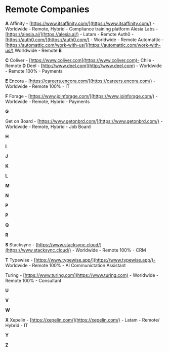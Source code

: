 # Remote Companies


**A**
Affinity - [https://www.itsaffinity.com/](https://www.itsaffinity.com/) - Worldwide - Remote, Hybrid -  Compliance training platform
Alesia Labs  -  [https://alesia.ai/](https://alesia.ai/) - Latam - Remote
Auth0 - [https://auth0.com/](https://auth0.com/) - Worldwide - Remote
Automattic - [https://automattic.com/work-with-us/](https://automattic.com/work-with-us/) Worldwide - Remote
**B**

**C**
Coliver - [https://www.coliver.com](https://www.coliver.com)- Chile - Remote 
**D**
Deel -  [http://www.deel.com](http://www.deel.com) - Worldwide - Remote 100% - Payments

**E**
Encora - [https://careers.encora.com/](https://careers.encora.com/) - Worldwide - Remote 100% - IT

**F**
Forage - [https://www.joinforage.com/](https://www.joinforage.com/) - Worldwide - Remote, Hybrid - Payments

**G**

Get on Board - [https://www.getonbrd.com/](https://www.getonbrd.com/) - Worldwide - Remote, Hybrid - Job Board

**H**

**I**

**J**

**K**

**L**

**M**

**N**

**P**

**P**

**Q**

**R**

**S**
Stacksync - [https://www.stacksync.cloud/](https://www.stacksync.cloud/) -  Worldwide - Remote 100% - CRM

**T**
Typewise - [https://www.typewise.app/](https://www.typewise.app/)- Worldwide  -  Remote 100% -  AI Communictation Assistant

Turing   - [https://www.turing.com](https://www.turing.com)   -    Worldwide  -  Remote 100% -  Consultant

**U**

**V**

**W**

**X**
Xepelin - [https://xepelin.com/](https://xepelin.com/) - Latam - Remote/ Hybrid - IT

**Y**

**Z**

